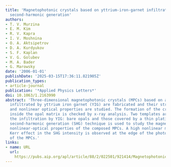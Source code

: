 ```yaml
---
title: 'Magnetophotonic crystals based on yttrium-iron-garnet infiltrated opals: magnetization-induced
  second-harmonic generation'
authors:
- T. V. Murzina
- E. M. Kim
- R. V. Kapra
- I. V. Moshnina
- O. A. Aktsipetrov
- D. A. Kurdyukov
- S. F. Kaplan
- V. G. Golubev
- M. A. Bader
- G. Marowsky
date: '2006-01-01'
publishDate: '2025-03-15T17:36:11.821905Z'
publication_types:
- article-journal
publication: '*Applied Physics Letters*'
doi: 10.1063/1.2163990
abstract: 'Three-dimensional magnetophotonic crystals (MPCs) based on artificial opals
  infiltrated by yttrium iron garnet (YIG) are fabricated and their structural, optical,
  and nonlinear optical properties are studied. The formation of the crystalline YIG
  inside the opal matrix is checked by x-ray analysis. Two templates are used for
  the infiltration by YIG: bare opals and those covered by a thin platinum film. Optical
  second-harmonic generation (SHG) technique is used to study the magnetization-induced
  nonlinear-optical properties of the composed MPCs. A high nonlinear magneto-optical
  Kerr effect in the SHG intensity is observed at the edge of the photonic band gap
  of the MPCs.'
links:
- name: URL
  url: 
    https://pubs.aip.org/apl/article/88/2/022501/921414/Magnetophotonic-crystals-based-on-yttrium-iron
---
```

